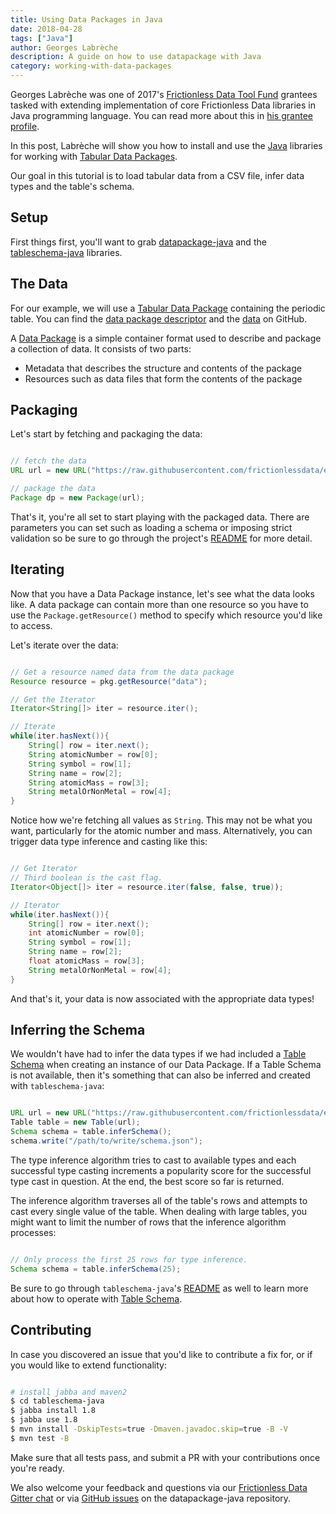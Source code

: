 ```yaml
---
title: Using Data Packages in Java
date: 2018-04-28
tags: ["Java"]
author: Georges Labrèche
description: A guide on how to use datapackage with Java
category: working-with-data-packages
---
```


Georges Labrèche was one of 2017's [Frictionless Data Tool Fund][toolfund] grantees tasked with extending implementation of core Frictionless Data libraries in Java programming language. You can read more about this in [his grantee profile](/blog/2017/10/24/georges-labreche/).

In this post, Labrèche will show you how to install and use the [Java](https://www.java.com/en/) libraries for working with [Tabular Data Packages][tdp].

Our goal in this tutorial is to load tabular data from a CSV file, infer data types and the table's schema.

## Setup

First things first, you'll want to grab [datapackage-java][dp-java] and the [tableschema-java][ts-java] libraries.


## The Data

For our example, we will use a [Tabular Data Package][tdp] containing the periodic table. You can find the [data package descriptor][datapackage.json] and the [data][data.csv] on GitHub.

A [Data Package][dp] is a simple container format used to describe and package a collection of data. It consists of two parts:

* Metadata that describes the structure and contents of the package
* Resources such as data files that form the contents of the package

## Packaging

Let's start by fetching and packaging the data:

```java

// fetch the data
URL url = new URL("https://raw.githubusercontent.com/frictionlessdata/example-data-packages/62d47b454d95a95b6029214b9533de79401e953a/periodic-table/datapackage.json");

// package the data
Package dp = new Package(url);

```

That's it, you're all set to start playing with the packaged data. There are parameters you can set such as loading a schema or imposing strict validation so be sure to go through the project's [README][dp-java-readme] for more detail.

## Iterating

Now that you have a Data Package instance, let's see what the data looks like. A data package can contain more than one resource so you have to use the `Package.getResource()` method to specify which resource you'd like to access.

Let's iterate over the data:

```java

// Get a resource named data from the data package
Resource resource = pkg.getResource("data");

// Get the Iterator
Iterator<String[]> iter = resource.iter();

// Iterate
while(iter.hasNext()){
	String[] row = iter.next();
   	String atomicNumber = row[0];
   	String symbol = row[1];
   	String name = row[2];
  	String atomicMass = row[3];
   	String metalOrNonMetal = row[4];
}

```

Notice how we're fetching all values as `String`. This may not be what you want, particularly for the atomic number and mass. Alternatively, you can trigger data type inference and casting like this:

```java

// Get Iterator
// Third boolean is the cast flag.
Iterator<Object[]> iter = resource.iter(false, false, true));

// Iterator
while(iter.hasNext()){
	String[] row = iter.next();
   	int atomicNumber = row[0];
   	String symbol = row[1];
   	String name = row[2];
  	float atomicMass = row[3];
   	String metalOrNonMetal = row[4];
}

```

And that's it, your data is now associated with the appropriate data types!

## Inferring the Schema

We wouldn't have had to infer the data types if we had included a [Table Schema][ts] when creating an instance of our Data Package. If a Table Schema is not available, then it's something that can also be inferred and created with `tableschema-java`:

```java

URL url = new URL("https://raw.githubusercontent.com/frictionlessdata/example-data-packages/62d47b454d95a95b6029214b9533de79401e953a/periodic-table/data.csv");
Table table = new Table(url);
Schema schema = table.inferSchema();
schema.write("/path/to/write/schema.json");

```

The type inference algorithm tries to cast to available types and each successful type casting increments a popularity score for the successful type cast in question. At the end, the best score so far is returned.

The inference algorithm traverses all of the table's rows and attempts to cast every single value of the table. When dealing with large tables, you might want to limit the number of rows that the inference algorithm processes:

```java

// Only process the first 25 rows for type inference.
Schema schema = table.inferSchema(25);

```

Be sure to go through `tableschema-java`'s [README][ts-java-readme] as well to learn more about how to operate with [Table Schema][ts].


## Contributing
In case you discovered an issue that you'd like to contribute a fix for, or if you would like to extend functionality:

```sh

# install jabba and maven2
$ cd tableschema-java
$ jabba install 1.8
$ jabba use 1.8
$ mvn install -DskipTests=true -Dmaven.javadoc.skip=true -B -V
$ mvn test -B

```

Make sure that all tests pass, and submit a PR with your contributions once you're ready.

We also welcome your feedback and questions via our [Frictionless Data Gitter chat][fd-gitter] or via [GitHub issues][dp-java-issues] on the datapackage-java repository.

[dp]: https://specs.frictionlessdata.io/data-package/
[tdp]: https://specs.frictionlessdata.io/tabular-data-package/
[ts]: https://specs.frictionlessdata.io/table-schema/
[toolfund]: https://toolfund.frictionlessdata.io
[dp-java]: https://github.com/frictionlessdata/datapackage-java
[ts-java]: https://github.com/frictionlessdata/tableschema-java
[fd-gitter]: http://gitter.im/frictionlessdata/chat
[dp-java-issues]: https://github.com/frictionlessdata/datapackage-java/issues
[dp-java-readme]: https://github.com/frictionlessdata/datapackage-java/blob/master/README.md
[ts-java-readme]: https://github.com/frictionlessdata/tableschema-java/blob/master/README.md
[datapackage.json]: https://raw.githubusercontent.com/frictionlessdata/example-data-packages/62d47b454d95a95b6029214b9533de79401e953a/periodic-table/datapackage.json
[data.csv]: https://raw.githubusercontent.com/frictionlessdata/example-data-packages/62d47b454d95a95b6029214b9533de79401e953a/periodic-table/data.csv
